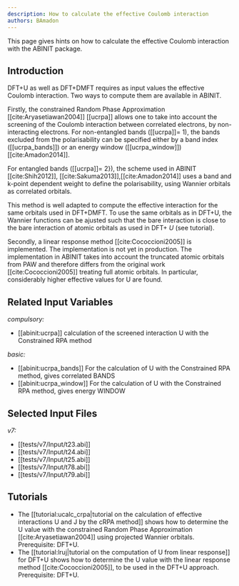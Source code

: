 ```yaml
---
description: How to calculate the effective Coulomb interaction
authors: BAmadon
---
```

<!--- This  file has been generated automatically from the corresponding _* source file. DO NOT EDIT. Edit the source file instead. -->

This page gives hints on how to calculate the effective Coulomb interaction with the ABINIT package.

## Introduction

DFT+U as well as DFT+DMFT requires as input values the effective Coulomb
interaction. Two ways to compute them are available in ABINIT.

Firstly, the constrained Random Phase Approximation [[cite:Aryasetiawan2004]]
[[ucrpa]] allows one to take into account the screening of the Coulomb
interaction between correlated electrons, by non-interacting electrons. For
non-entangled bands ([[ucrpa]]= 1), the bands excluded from the polarisability
can be specified either by a band index ([[ucrpa_bands]]) or an energy window
([[ucrpa_window]]) [[cite:Amadon2014]].

For entangled bands ([[ucrpa]]= 2}), the scheme used in ABINIT
[[cite:Shih2012]], [[cite:Sakuma2013]],[[cite:Amadon2014]] uses a band and
k-point dependent weight to define the polarisability, using Wannier orbitals
as correlated orbitals.

This method is well adapted to compute the effective interaction for the same
orbitals used in DFT+DMFT. To use the same orbitals as in DFT+U, the Wannier
functions can be ajusted such that the bare interaction is close to the bare
interaction of atomic orbitals as used in DFT+ _U_ (see tutorial).

Secondly, a linear response method [[cite:Cococcioni2005]] is implemented. The
implementation is not yet in production. The implementation in ABINIT takes
into account the truncated atomic orbitals from PAW and therefore differs from
the original work [[cite:Cococcioni2005]] treating full atomic orbitals. In
particular, considerably higher effective values for U are found.



## Related Input Variables

*compulsory:*

- [[abinit:ucrpa]]  calculation of the screened interaction U with the Constrained RPA method
 
*basic:*

- [[abinit:ucrpa_bands]]  For the calculation of U with the Constrained RPA method, gives correlated BANDS
- [[abinit:ucrpa_window]]  For the calculation of U with the Constrained RPA method, gives energy WINDOW
 

## Selected Input Files

*v7:*

- [[tests/v7/Input/t23.abi]]
- [[tests/v7/Input/t24.abi]]
- [[tests/v7/Input/t25.abi]]
- [[tests/v7/Input/t78.abi]]
- [[tests/v7/Input/t79.abi]]
 

## Tutorials

* The [[tutorial:ucalc_crpa|tutorial on the calculation of effective interactions U and J by the cRPA method]] shows how to determine the U value with the constrained Random Phase Approximation [[cite:Aryasetiawan2004]] using projected Wannier orbitals. Prerequisite: DFT+U.
* The [[tutorial:lruj|tutorial on the computation of U from linear response]] for DFT+U shows how to determine the U value with the linear response method [[cite:Cococcioni2005]], to be used in the DFT+U approach. Prerequisite: DFT+U.

